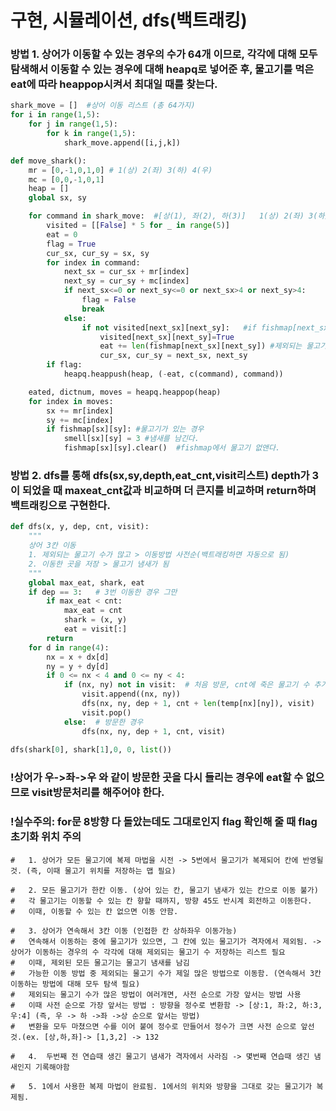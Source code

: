 # 구현, 시뮬레이션, dfs(백트래킹)
### 방법 1. 상어가 이동할 수 있는 경우의 수가 64개 이므로, 각각에 대해 모두 탐색해서 이동할 수 있는 경우에 대해 heapq로 넣어준 후, 물고기를 먹은 eat에 따라 heappop시켜서 최대일 때를 찾는다.


```python 
shark_move = []  #상어 이동 리스트 (총 64가지)
for i in range(1,5):
    for j in range(1,5):
        for k in range(1,5):
            shark_move.append([i,j,k])

def move_shark():
    mr = [0,-1,0,1,0] # 1(상) 2(좌) 3(하) 4(우)
    mc = [0,0,-1,0,1]
    heap = []
    global sx, sy

    for command in shark_move:  #[상(1), 좌(2), 하(3)]   1(상) 2(좌) 3(하) 4(우)
        visited = [[False] * 5 for _ in range(5)]
        eat = 0
        flag = True
        cur_sx, cur_sy = sx, sy
        for index in command:
            next_sx = cur_sx + mr[index]
            next_sy = cur_sy + mc[index]
            if next_sx<=0 or next_sy<=0 or next_sx>4 or next_sy>4:
                flag = False
                break
            else:
                if not visited[next_sx][next_sy]:   #if fishmap[next_sx][next_sy] and not visited[next_sx][next_sy]: 라고 해서 틀림. -> 가는 경로에 물고기가 없다고 해당문을 실행하지 않게 되면 물고기가 이동 못해서 그다음 경로로 못가게 된다.
                    visited[next_sx][next_sy]=True
                    eat += len(fishmap[next_sx][next_sy]) #제외되는 물고기 수 저장
                    cur_sx, cur_sy = next_sx, next_sy
        if flag:
            heapq.heappush(heap, (-eat, c(command), command))

    eated, dictnum, moves = heapq.heappop(heap)
    for index in moves:
        sx += mr[index]
        sy += mc[index]
        if fishmap[sx][sy]: #물고기가 있는 경우
            smell[sx][sy] = 3 #냄새를 남긴다.
            fishmap[sx][sy].clear()  #fishmap에서 물고기 없앤다. 
```


### 방법 2. dfs를 통해 dfs(sx,sy,depth,eat_cnt,visit리스트) depth가 3이 되었을 때 maxeat_cnt값과 비교하며 더 큰지를 비교하며 return하며 백트래킹으로 구현한다.

```python 
def dfs(x, y, dep, cnt, visit):
    """
    상어 3칸 이동
    1. 제외되는 물고기 수가 많고 > 이동방법 사전순(백트래킹하면 자동으로 됨) 
    2. 이동한 곳을 저장 > 물고기 냄새가 됨  
    """
    global max_eat, shark, eat
    if dep == 3:   # 3번 이동한 경우 그만 
        if max_eat < cnt:
            max_eat = cnt
            shark = (x, y)
            eat = visit[:]
        return
    for d in range(4):
        nx = x + dx[d]
        ny = y + dy[d]
        if 0 <= nx < 4 and 0 <= ny < 4:
            if (nx, ny) not in visit:  # 처음 방문, cnt에 죽은 물고기 수 추가  
                visit.append((nx, ny))
                dfs(nx, ny, dep + 1, cnt + len(temp[nx][ny]), visit)
                visit.pop()
            else:  # 방문한 경우
                dfs(nx, ny, dep + 1, cnt, visit)
                
dfs(shark[0], shark[1],0, 0, list())   
``` 


### !상어가 우->좌->우 와 같이 방문한 곳을 다시 들리는 경우에 eat할 수 없으므로 visit방문처리를 해주어야 한다. 
### !실수주의: for문 8방향 다 돌았는데도 그대로인지 flag 확인해 줄 때 flag초기화 위치 주의


    #   1. 상어가 모든 물고기에 복제 마법을 시전 -> 5번에서 물고기가 복제되어 칸에 반영될 것. (즉, 이때 물고기 위치를 저장하는 맵 필요)

    #   2. 모든 물고기가 한칸 이동. (상어 있는 칸, 물고기 냄새가 있는 칸으로 이동 불가)
    #   각 물고기는 이동할 수 있는 칸 향할 때까지, 방향 45도 반시계 회전하고 이동한다.
    #   이때, 이동할 수 있는 칸 없으면 이동 안함.

    #   3. 상어가 연속해서 3칸 이동 (인접한 칸 상하좌우 이동가능)
    #   연속해서 이동하는 중에 물고기가 있으면, 그 칸에 있는 물고기가 격자에서 제외됨. -> 상어가 이동하는 경우의 수 각각에 대해 제외되는 물고기 수 저장하는 리스트 필요
    #   이때, 제외된 모든 물고기는 물고기 냄새를 남김
    #   가능한 이동 방법 중 제외되는 물고기 수가 제일 많은 방법으로 이동함. (연속해서 3칸 이동하는 방법에 대해 모두 탐색 필요)
    #   제외되는 물고기 수가 많은 방법이 여러개면, 사전 순으로 가장 앞서는 방법 사용
    #   이때 사전 순으로 가장 앞서는 방법 : 방향을 정수로 변환함 -> [상:1, 좌:2, 하:3, 우:4] (즉, 우 -> 하 ->좌 ->상 순으로 앞서는 방법)
    #   변환을 모두 마쳤으면 수를 이어 붙여 정수로 만들어서 정수가 크면 사전 순으로 앞선 것.(ex. [상,하,좌]-> [1,3,2] -> 132

    #   4.  두번째 전 연습때 생긴 물고기 냄새가 격자에서 사라짐 -> 몇번째 연습때 생긴 냄새인지 기록해야함
    
    #   5. 1에서 사용한 복제 마법이 완료됨. 1에서의 위치와 방향을 그대로 갖는 물고기가 복제됨.
